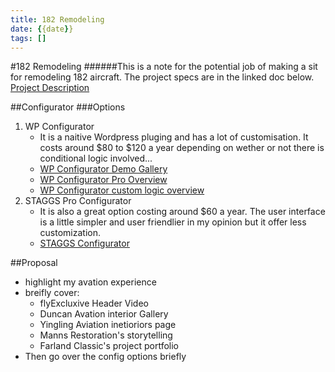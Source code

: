 ```yaml
---
title: 182 Remodeling
date: {{date}}
tags: []
---
```


#182 Remodeling
######This is a note for the potential job of making a sit for remodeling 182 aircraft. The project specs are in the linked doc below.
[Project Description](../assets/Aircraft_Website_Design_Brief.pdf)

##Configurator
###Options
1. WP Configurator
	- It is a naitive Wordpress pluging and has a lot of customisation. It costs around $80 to $120 a year depending on wether or not there is conditional logic involved...
	- [WP Configurator Demo Gallery](https://demos.wpconfigurator.com/)
	- [WP Configurator Pro Overview](https://wpconfigurator.com/pro/)
	- [WP Configurator custom logic overview](https://wpconfigurator.com/products/conditional-logic/)
2. STAGGS Pro Configurator
	- It is also a great option costing around $60 a year. The user interface is a little simpler and user friendlier in my opinion but it offer less customization.
	- [STAGGS Configurator](https://staggs.app/)

##Proposal
- highlight my avation experience
- breifly cover:
	- flyExcluxive Header Video
	- Duncan Avation interior Gallery
	- Yingling Aviation inetioriors page
	- Manns Restoration's storytelling
	- Farland Classic's project portfolio
- Then go over the config options briefly
 
